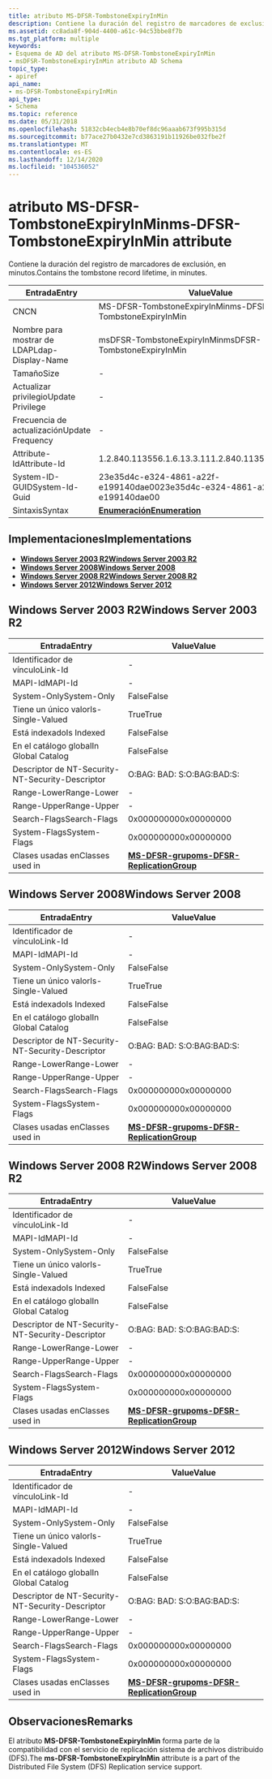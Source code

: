 ```yaml
---
title: atributo MS-DFSR-TombstoneExpiryInMin
description: Contiene la duración del registro de marcadores de exclusión, en minutos.
ms.assetid: cc8ada8f-904d-4400-a61c-94c53bbe8f7b
ms.tgt_platform: multiple
keywords:
- Esquema de AD del atributo MS-DFSR-TombstoneExpiryInMin
- msDFSR-TombstoneExpiryInMin atributo AD Schema
topic_type:
- apiref
api_name:
- ms-DFSR-TombstoneExpiryInMin
api_type:
- Schema
ms.topic: reference
ms.date: 05/31/2018
ms.openlocfilehash: 51832cb4ecb4e8b70ef8dc96aaab673f995b315d
ms.sourcegitcommit: b77ace27b0432e7cd3863191b11926be032fbe2f
ms.translationtype: MT
ms.contentlocale: es-ES
ms.lasthandoff: 12/14/2020
ms.locfileid: "104536052"
---
```

# <a name="ms-dfsr-tombstoneexpiryinmin-attribute"></a><span data-ttu-id="0e2ed-105">atributo MS-DFSR-TombstoneExpiryInMin</span><span class="sxs-lookup"><span data-stu-id="0e2ed-105">ms-DFSR-TombstoneExpiryInMin attribute</span></span>

<span data-ttu-id="0e2ed-106">Contiene la duración del registro de marcadores de exclusión, en minutos.</span><span class="sxs-lookup"><span data-stu-id="0e2ed-106">Contains the tombstone record lifetime, in minutes.</span></span>



| <span data-ttu-id="0e2ed-107">Entrada</span><span class="sxs-lookup"><span data-stu-id="0e2ed-107">Entry</span></span> | <span data-ttu-id="0e2ed-108">Value</span><span class="sxs-lookup"><span data-stu-id="0e2ed-108">Value</span></span> |
|-------------------|--------------------------------------|
| <span data-ttu-id="0e2ed-109">CN</span><span class="sxs-lookup"><span data-stu-id="0e2ed-109">CN</span></span>                | <span data-ttu-id="0e2ed-110">MS-DFSR-TombstoneExpiryInMin</span><span class="sxs-lookup"><span data-stu-id="0e2ed-110">ms-DFSR-TombstoneExpiryInMin</span></span>         |
| <span data-ttu-id="0e2ed-111">Nombre para mostrar de LDAP</span><span class="sxs-lookup"><span data-stu-id="0e2ed-111">Ldap-Display-Name</span></span> | <span data-ttu-id="0e2ed-112">msDFSR-TombstoneExpiryInMin</span><span class="sxs-lookup"><span data-stu-id="0e2ed-112">msDFSR-TombstoneExpiryInMin</span></span>          |
| <span data-ttu-id="0e2ed-113">Tamaño</span><span class="sxs-lookup"><span data-stu-id="0e2ed-113">Size</span></span>              | \-                                   |
| <span data-ttu-id="0e2ed-114">Actualizar privilegio</span><span class="sxs-lookup"><span data-stu-id="0e2ed-114">Update Privilege</span></span>  | \-                                   |
| <span data-ttu-id="0e2ed-115">Frecuencia de actualización</span><span class="sxs-lookup"><span data-stu-id="0e2ed-115">Update Frequency</span></span>  | \-                                   |
| <span data-ttu-id="0e2ed-116">Attribute-Id</span><span class="sxs-lookup"><span data-stu-id="0e2ed-116">Attribute-Id</span></span>      | <span data-ttu-id="0e2ed-117">1.2.840.113556.1.6.13.3.11</span><span class="sxs-lookup"><span data-stu-id="0e2ed-117">1.2.840.113556.1.6.13.3.11</span></span>           |
| <span data-ttu-id="0e2ed-118">System-ID-GUID</span><span class="sxs-lookup"><span data-stu-id="0e2ed-118">System-Id-Guid</span></span>    | <span data-ttu-id="0e2ed-119">23e35d4c-e324-4861-a22f-e199140dae00</span><span class="sxs-lookup"><span data-stu-id="0e2ed-119">23e35d4c-e324-4861-a22f-e199140dae00</span></span> |
| <span data-ttu-id="0e2ed-120">Sintaxis</span><span class="sxs-lookup"><span data-stu-id="0e2ed-120">Syntax</span></span>            | [<span data-ttu-id="0e2ed-121">**Enumeración**</span><span class="sxs-lookup"><span data-stu-id="0e2ed-121">**Enumeration**</span></span>](s-enumeration.md) |



## <a name="implementations"></a><span data-ttu-id="0e2ed-122">Implementaciones</span><span class="sxs-lookup"><span data-stu-id="0e2ed-122">Implementations</span></span>

-   [<span data-ttu-id="0e2ed-123">**Windows Server 2003 R2**</span><span class="sxs-lookup"><span data-stu-id="0e2ed-123">**Windows Server 2003 R2**</span></span>](#windows-server-2003-r2)
-   [<span data-ttu-id="0e2ed-124">**Windows Server 2008**</span><span class="sxs-lookup"><span data-stu-id="0e2ed-124">**Windows Server 2008**</span></span>](#windows-server-2008)
-   [<span data-ttu-id="0e2ed-125">**Windows Server 2008 R2**</span><span class="sxs-lookup"><span data-stu-id="0e2ed-125">**Windows Server 2008 R2**</span></span>](#windows-server-2008-r2)
-   [<span data-ttu-id="0e2ed-126">**Windows Server 2012**</span><span class="sxs-lookup"><span data-stu-id="0e2ed-126">**Windows Server 2012**</span></span>](#windows-server-2012)

## <a name="windows-server-2003-r2"></a><span data-ttu-id="0e2ed-127">Windows Server 2003 R2</span><span class="sxs-lookup"><span data-stu-id="0e2ed-127">Windows Server 2003 R2</span></span>



| <span data-ttu-id="0e2ed-128">Entrada</span><span class="sxs-lookup"><span data-stu-id="0e2ed-128">Entry</span></span> | <span data-ttu-id="0e2ed-129">Value</span><span class="sxs-lookup"><span data-stu-id="0e2ed-129">Value</span></span> |
|------------------------|--------------------------------------------------------------------------|
| <span data-ttu-id="0e2ed-130">Identificador de vínculo</span><span class="sxs-lookup"><span data-stu-id="0e2ed-130">Link-Id</span></span>                | \-                                                                       |
| <span data-ttu-id="0e2ed-131">MAPI-Id</span><span class="sxs-lookup"><span data-stu-id="0e2ed-131">MAPI-Id</span></span>                | \-                                                                       |
| <span data-ttu-id="0e2ed-132">System-Only</span><span class="sxs-lookup"><span data-stu-id="0e2ed-132">System-Only</span></span>            | <span data-ttu-id="0e2ed-133">False</span><span class="sxs-lookup"><span data-stu-id="0e2ed-133">False</span></span>                                                                    |
| <span data-ttu-id="0e2ed-134">Tiene un único valor</span><span class="sxs-lookup"><span data-stu-id="0e2ed-134">Is-Single-Valued</span></span>       | <span data-ttu-id="0e2ed-135">True</span><span class="sxs-lookup"><span data-stu-id="0e2ed-135">True</span></span>                                                                     |
| <span data-ttu-id="0e2ed-136">Está indexado</span><span class="sxs-lookup"><span data-stu-id="0e2ed-136">Is Indexed</span></span>             | <span data-ttu-id="0e2ed-137">False</span><span class="sxs-lookup"><span data-stu-id="0e2ed-137">False</span></span>                                                                    |
| <span data-ttu-id="0e2ed-138">En el catálogo global</span><span class="sxs-lookup"><span data-stu-id="0e2ed-138">In Global Catalog</span></span>      | <span data-ttu-id="0e2ed-139">False</span><span class="sxs-lookup"><span data-stu-id="0e2ed-139">False</span></span>                                                                    |
| <span data-ttu-id="0e2ed-140">Descriptor de NT-Security-</span><span class="sxs-lookup"><span data-stu-id="0e2ed-140">NT-Security-Descriptor</span></span> | <span data-ttu-id="0e2ed-141">O:BAG: BAD: S:</span><span class="sxs-lookup"><span data-stu-id="0e2ed-141">O:BAG:BAD:S:</span></span>                                                             |
| <span data-ttu-id="0e2ed-142">Range-Lower</span><span class="sxs-lookup"><span data-stu-id="0e2ed-142">Range-Lower</span></span>            | \-                                                                       |
| <span data-ttu-id="0e2ed-143">Range-Upper</span><span class="sxs-lookup"><span data-stu-id="0e2ed-143">Range-Upper</span></span>            | \-                                                                       |
| <span data-ttu-id="0e2ed-144">Search-Flags</span><span class="sxs-lookup"><span data-stu-id="0e2ed-144">Search-Flags</span></span>           | <span data-ttu-id="0e2ed-145">0x00000000</span><span class="sxs-lookup"><span data-stu-id="0e2ed-145">0x00000000</span></span>                                                               |
| <span data-ttu-id="0e2ed-146">System-Flags</span><span class="sxs-lookup"><span data-stu-id="0e2ed-146">System-Flags</span></span>           | <span data-ttu-id="0e2ed-147">0x00000000</span><span class="sxs-lookup"><span data-stu-id="0e2ed-147">0x00000000</span></span>                                                               |
| <span data-ttu-id="0e2ed-148">Clases usadas en</span><span class="sxs-lookup"><span data-stu-id="0e2ed-148">Classes used in</span></span>        | [<span data-ttu-id="0e2ed-149">**MS-DFSR-grupo**</span><span class="sxs-lookup"><span data-stu-id="0e2ed-149">**ms-DFSR-ReplicationGroup**</span></span>](c-msdfsr-replicationgroup.md)<br/> |



## <a name="windows-server-2008"></a><span data-ttu-id="0e2ed-150">Windows Server 2008</span><span class="sxs-lookup"><span data-stu-id="0e2ed-150">Windows Server 2008</span></span>



| <span data-ttu-id="0e2ed-151">Entrada</span><span class="sxs-lookup"><span data-stu-id="0e2ed-151">Entry</span></span> | <span data-ttu-id="0e2ed-152">Value</span><span class="sxs-lookup"><span data-stu-id="0e2ed-152">Value</span></span> |
|------------------------|--------------------------------------------------------------------------|
| <span data-ttu-id="0e2ed-153">Identificador de vínculo</span><span class="sxs-lookup"><span data-stu-id="0e2ed-153">Link-Id</span></span>                | \-                                                                       |
| <span data-ttu-id="0e2ed-154">MAPI-Id</span><span class="sxs-lookup"><span data-stu-id="0e2ed-154">MAPI-Id</span></span>                | \-                                                                       |
| <span data-ttu-id="0e2ed-155">System-Only</span><span class="sxs-lookup"><span data-stu-id="0e2ed-155">System-Only</span></span>            | <span data-ttu-id="0e2ed-156">False</span><span class="sxs-lookup"><span data-stu-id="0e2ed-156">False</span></span>                                                                    |
| <span data-ttu-id="0e2ed-157">Tiene un único valor</span><span class="sxs-lookup"><span data-stu-id="0e2ed-157">Is-Single-Valued</span></span>       | <span data-ttu-id="0e2ed-158">True</span><span class="sxs-lookup"><span data-stu-id="0e2ed-158">True</span></span>                                                                     |
| <span data-ttu-id="0e2ed-159">Está indexado</span><span class="sxs-lookup"><span data-stu-id="0e2ed-159">Is Indexed</span></span>             | <span data-ttu-id="0e2ed-160">False</span><span class="sxs-lookup"><span data-stu-id="0e2ed-160">False</span></span>                                                                    |
| <span data-ttu-id="0e2ed-161">En el catálogo global</span><span class="sxs-lookup"><span data-stu-id="0e2ed-161">In Global Catalog</span></span>      | <span data-ttu-id="0e2ed-162">False</span><span class="sxs-lookup"><span data-stu-id="0e2ed-162">False</span></span>                                                                    |
| <span data-ttu-id="0e2ed-163">Descriptor de NT-Security-</span><span class="sxs-lookup"><span data-stu-id="0e2ed-163">NT-Security-Descriptor</span></span> | <span data-ttu-id="0e2ed-164">O:BAG: BAD: S:</span><span class="sxs-lookup"><span data-stu-id="0e2ed-164">O:BAG:BAD:S:</span></span>                                                             |
| <span data-ttu-id="0e2ed-165">Range-Lower</span><span class="sxs-lookup"><span data-stu-id="0e2ed-165">Range-Lower</span></span>            | \-                                                                       |
| <span data-ttu-id="0e2ed-166">Range-Upper</span><span class="sxs-lookup"><span data-stu-id="0e2ed-166">Range-Upper</span></span>            | \-                                                                       |
| <span data-ttu-id="0e2ed-167">Search-Flags</span><span class="sxs-lookup"><span data-stu-id="0e2ed-167">Search-Flags</span></span>           | <span data-ttu-id="0e2ed-168">0x00000000</span><span class="sxs-lookup"><span data-stu-id="0e2ed-168">0x00000000</span></span>                                                               |
| <span data-ttu-id="0e2ed-169">System-Flags</span><span class="sxs-lookup"><span data-stu-id="0e2ed-169">System-Flags</span></span>           | <span data-ttu-id="0e2ed-170">0x00000000</span><span class="sxs-lookup"><span data-stu-id="0e2ed-170">0x00000000</span></span>                                                               |
| <span data-ttu-id="0e2ed-171">Clases usadas en</span><span class="sxs-lookup"><span data-stu-id="0e2ed-171">Classes used in</span></span>        | [<span data-ttu-id="0e2ed-172">**MS-DFSR-grupo**</span><span class="sxs-lookup"><span data-stu-id="0e2ed-172">**ms-DFSR-ReplicationGroup**</span></span>](c-msdfsr-replicationgroup.md)<br/> |



## <a name="windows-server-2008-r2"></a><span data-ttu-id="0e2ed-173">Windows Server 2008 R2</span><span class="sxs-lookup"><span data-stu-id="0e2ed-173">Windows Server 2008 R2</span></span>



| <span data-ttu-id="0e2ed-174">Entrada</span><span class="sxs-lookup"><span data-stu-id="0e2ed-174">Entry</span></span> | <span data-ttu-id="0e2ed-175">Value</span><span class="sxs-lookup"><span data-stu-id="0e2ed-175">Value</span></span> |
|------------------------|--------------------------------------------------------------------------|
| <span data-ttu-id="0e2ed-176">Identificador de vínculo</span><span class="sxs-lookup"><span data-stu-id="0e2ed-176">Link-Id</span></span>                | \-                                                                       |
| <span data-ttu-id="0e2ed-177">MAPI-Id</span><span class="sxs-lookup"><span data-stu-id="0e2ed-177">MAPI-Id</span></span>                | \-                                                                       |
| <span data-ttu-id="0e2ed-178">System-Only</span><span class="sxs-lookup"><span data-stu-id="0e2ed-178">System-Only</span></span>            | <span data-ttu-id="0e2ed-179">False</span><span class="sxs-lookup"><span data-stu-id="0e2ed-179">False</span></span>                                                                    |
| <span data-ttu-id="0e2ed-180">Tiene un único valor</span><span class="sxs-lookup"><span data-stu-id="0e2ed-180">Is-Single-Valued</span></span>       | <span data-ttu-id="0e2ed-181">True</span><span class="sxs-lookup"><span data-stu-id="0e2ed-181">True</span></span>                                                                     |
| <span data-ttu-id="0e2ed-182">Está indexado</span><span class="sxs-lookup"><span data-stu-id="0e2ed-182">Is Indexed</span></span>             | <span data-ttu-id="0e2ed-183">False</span><span class="sxs-lookup"><span data-stu-id="0e2ed-183">False</span></span>                                                                    |
| <span data-ttu-id="0e2ed-184">En el catálogo global</span><span class="sxs-lookup"><span data-stu-id="0e2ed-184">In Global Catalog</span></span>      | <span data-ttu-id="0e2ed-185">False</span><span class="sxs-lookup"><span data-stu-id="0e2ed-185">False</span></span>                                                                    |
| <span data-ttu-id="0e2ed-186">Descriptor de NT-Security-</span><span class="sxs-lookup"><span data-stu-id="0e2ed-186">NT-Security-Descriptor</span></span> | <span data-ttu-id="0e2ed-187">O:BAG: BAD: S:</span><span class="sxs-lookup"><span data-stu-id="0e2ed-187">O:BAG:BAD:S:</span></span>                                                             |
| <span data-ttu-id="0e2ed-188">Range-Lower</span><span class="sxs-lookup"><span data-stu-id="0e2ed-188">Range-Lower</span></span>            | \-                                                                       |
| <span data-ttu-id="0e2ed-189">Range-Upper</span><span class="sxs-lookup"><span data-stu-id="0e2ed-189">Range-Upper</span></span>            | \-                                                                       |
| <span data-ttu-id="0e2ed-190">Search-Flags</span><span class="sxs-lookup"><span data-stu-id="0e2ed-190">Search-Flags</span></span>           | <span data-ttu-id="0e2ed-191">0x00000000</span><span class="sxs-lookup"><span data-stu-id="0e2ed-191">0x00000000</span></span>                                                               |
| <span data-ttu-id="0e2ed-192">System-Flags</span><span class="sxs-lookup"><span data-stu-id="0e2ed-192">System-Flags</span></span>           | <span data-ttu-id="0e2ed-193">0x00000000</span><span class="sxs-lookup"><span data-stu-id="0e2ed-193">0x00000000</span></span>                                                               |
| <span data-ttu-id="0e2ed-194">Clases usadas en</span><span class="sxs-lookup"><span data-stu-id="0e2ed-194">Classes used in</span></span>        | [<span data-ttu-id="0e2ed-195">**MS-DFSR-grupo**</span><span class="sxs-lookup"><span data-stu-id="0e2ed-195">**ms-DFSR-ReplicationGroup**</span></span>](c-msdfsr-replicationgroup.md)<br/> |



## <a name="windows-server-2012"></a><span data-ttu-id="0e2ed-196">Windows Server 2012</span><span class="sxs-lookup"><span data-stu-id="0e2ed-196">Windows Server 2012</span></span>



| <span data-ttu-id="0e2ed-197">Entrada</span><span class="sxs-lookup"><span data-stu-id="0e2ed-197">Entry</span></span> | <span data-ttu-id="0e2ed-198">Value</span><span class="sxs-lookup"><span data-stu-id="0e2ed-198">Value</span></span> |
|------------------------|--------------------------------------------------------------------------|
| <span data-ttu-id="0e2ed-199">Identificador de vínculo</span><span class="sxs-lookup"><span data-stu-id="0e2ed-199">Link-Id</span></span>                | \-                                                                       |
| <span data-ttu-id="0e2ed-200">MAPI-Id</span><span class="sxs-lookup"><span data-stu-id="0e2ed-200">MAPI-Id</span></span>                | \-                                                                       |
| <span data-ttu-id="0e2ed-201">System-Only</span><span class="sxs-lookup"><span data-stu-id="0e2ed-201">System-Only</span></span>            | <span data-ttu-id="0e2ed-202">False</span><span class="sxs-lookup"><span data-stu-id="0e2ed-202">False</span></span>                                                                    |
| <span data-ttu-id="0e2ed-203">Tiene un único valor</span><span class="sxs-lookup"><span data-stu-id="0e2ed-203">Is-Single-Valued</span></span>       | <span data-ttu-id="0e2ed-204">True</span><span class="sxs-lookup"><span data-stu-id="0e2ed-204">True</span></span>                                                                     |
| <span data-ttu-id="0e2ed-205">Está indexado</span><span class="sxs-lookup"><span data-stu-id="0e2ed-205">Is Indexed</span></span>             | <span data-ttu-id="0e2ed-206">False</span><span class="sxs-lookup"><span data-stu-id="0e2ed-206">False</span></span>                                                                    |
| <span data-ttu-id="0e2ed-207">En el catálogo global</span><span class="sxs-lookup"><span data-stu-id="0e2ed-207">In Global Catalog</span></span>      | <span data-ttu-id="0e2ed-208">False</span><span class="sxs-lookup"><span data-stu-id="0e2ed-208">False</span></span>                                                                    |
| <span data-ttu-id="0e2ed-209">Descriptor de NT-Security-</span><span class="sxs-lookup"><span data-stu-id="0e2ed-209">NT-Security-Descriptor</span></span> | <span data-ttu-id="0e2ed-210">O:BAG: BAD: S:</span><span class="sxs-lookup"><span data-stu-id="0e2ed-210">O:BAG:BAD:S:</span></span>                                                             |
| <span data-ttu-id="0e2ed-211">Range-Lower</span><span class="sxs-lookup"><span data-stu-id="0e2ed-211">Range-Lower</span></span>            | \-                                                                       |
| <span data-ttu-id="0e2ed-212">Range-Upper</span><span class="sxs-lookup"><span data-stu-id="0e2ed-212">Range-Upper</span></span>            | \-                                                                       |
| <span data-ttu-id="0e2ed-213">Search-Flags</span><span class="sxs-lookup"><span data-stu-id="0e2ed-213">Search-Flags</span></span>           | <span data-ttu-id="0e2ed-214">0x00000000</span><span class="sxs-lookup"><span data-stu-id="0e2ed-214">0x00000000</span></span>                                                               |
| <span data-ttu-id="0e2ed-215">System-Flags</span><span class="sxs-lookup"><span data-stu-id="0e2ed-215">System-Flags</span></span>           | <span data-ttu-id="0e2ed-216">0x00000000</span><span class="sxs-lookup"><span data-stu-id="0e2ed-216">0x00000000</span></span>                                                               |
| <span data-ttu-id="0e2ed-217">Clases usadas en</span><span class="sxs-lookup"><span data-stu-id="0e2ed-217">Classes used in</span></span>        | [<span data-ttu-id="0e2ed-218">**MS-DFSR-grupo**</span><span class="sxs-lookup"><span data-stu-id="0e2ed-218">**ms-DFSR-ReplicationGroup**</span></span>](c-msdfsr-replicationgroup.md)<br/> |



## <a name="remarks"></a><span data-ttu-id="0e2ed-219">Observaciones</span><span class="sxs-lookup"><span data-stu-id="0e2ed-219">Remarks</span></span>

<span data-ttu-id="0e2ed-220">El atributo **MS-DFSR-TombstoneExpiryInMin** forma parte de la compatibilidad con el servicio de replicación sistema de archivos distribuido (DFS).</span><span class="sxs-lookup"><span data-stu-id="0e2ed-220">The **ms-DFSR-TombstoneExpiryInMin** attribute is a part of the Distributed File System (DFS) Replication service support.</span></span>

 

 





